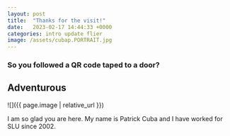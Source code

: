 ```yaml
---
layout: post
title:  "Thanks for the visit!"
date:   2023-02-17 14:44:33 +0000
categories: intro update flier
image: /assets/cubap.PORTRAIT.jpg
---
```


### So you followed a QR code taped to a door?

## Adventurous

![]({{ page.image | relative_url }})

I am so glad you are here. My name is Patrick Cuba and I have worked for SLU
since 2002.

